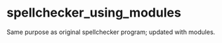 spellchecker_using_modules
==========================

Same purpose as original spellchecker program; updated with modules.